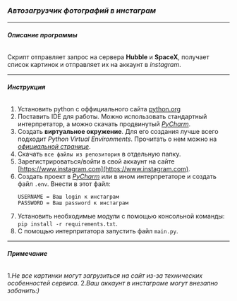 ### *Автозагрузчик фотографий в инстаграм*

___

###### **Описание программы**

Скрипт отправляет запрос на сервера __Hubble__ и __SpaceX__, получает список картинок и отправляет их на аккаунт в _instagram_.

___________________________
###### **Инструкция**
1. Установить python с оффициального сайта [python.org](python.org)
2. Поставить IDE для работы. Можно использовать стандартный интерпретатор, а можно скачать продвинутый [_PyCharm_](https://www.jetbrains.com/pycharm/).
3. Создать __виртуальное окружение__. Для его создания лучше всего подходит _Python Virtual Environments_. Прочитать о нем можно на [_официальной странице_](https://www.python.org/dev/peps/pep-0405/).
4. Скачать `все файлы из репозитория` в отдельную папку.
5. Зарегистрироваться/войти в свой аккаунт на сайте [https://www.instagram.com](https://www.instagram.com).
6. Создать проект в [_PyCharm_](https://www.jetbrains.com/pycharm/) или в ином интерпретаторе и создать файл `.env`. Внести в этот файл:
    ```
    USERNAME = Ваш login к инстаграм
    PASSWORD = Ваш password к инстаграм
   ``` 
7. Установить необходимые модули с помощью консольной команды:
`pip install -r requirements.txt`. 
8. С помощью интерпритатора запустить файл `main.py`.

___________________________
###### **Примечание**
1._Не все картинки могут загрузиться на сайт из-за технических особенностей сервиса_.
2._Ваш аккаунт в инстаграме могут внезапно забанить:)_ 



